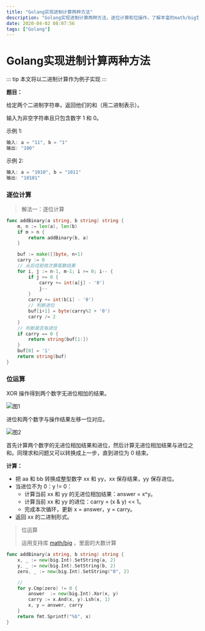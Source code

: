```yaml
---
title: "Golang实现进制计算两种方法"
description: "Golang实现进制计算两种方法，逐位计算和位操作，了解丰富的math/big包"
date: 2020-04-02 08:07:56
tags: ["Golang"]
---
```


# Golang实现进制计算两种方法

::: tip
本文将以二进制计算作为例子实现
:::

**题目：** 

给定两个二进制字符串，返回他们的和（用二进制表示）。

输入为非空字符串且只包含数字 1 和 0。

示例 1:

```go
输入: a = "11", b = "1"
输出: "100"
```

示例 2:

```go
输入: a = "1010", b = "1011"
输出: "10101"
```

### 逐位计算

> 解法一：逐位计算

```go
func addBinary(a string, b string) string {
	m, n := len(a), len(b)
	if m > n {
		return addBinary(b, a)
	}

	buf := make([]byte, n+1)
	carry := 0
    // 从后往前依次算尾数结果
	for i, j := n-1, m-1; i >= 0; i-- {
		if j >= 0 {
			carry += int(a[j] - '0')
			j--
		}
		carry += int(b[i] - '0')
        // 判断进位
		buf[i+1] = byte(carry%2 + '0')
		carry /= 2
	}
    // 判断是否有进位
	if carry == 0 {
		return string(buf[1:])
	}
	buf[0] = '1'
	return string(buf)
}
```

### 位运算

XOR 操作得到两个数字无进位相加的结果。

![](https://pic.yqqy.top/blog/20200402161845.png "图1")

进位和两个数字与操作结果左移一位对应。

![](https://pic.yqqy.top/blog/20200402161907.png "图2")

首先计算两个数字的无进位相加结果和进位，然后计算无进位相加结果与进位之和。同理求和问题又可以转换成上一步，直到进位为 0 结束。

**计算：**

- 把 aa 和 bb 转换成整型数字 xx 和 yy，xx 保存结果，yy 保存进位。
- 当进位不为 0：y != 0：
  - 计算当前 xx 和 yy 的无进位相加结果：answer = x^y。
  - 计算当前 xx 和 yy 的进位：carry = (x & y) << 1。
  - 完成本次循环，更新 x = answer，y = carry。
- 返回 xx 的二进制形式。

> 位运算
>
> 运用支持库 [math/big](https://golang.org/pkg/math/big/) ，里面的大数计算

```go
func addBinary(a string, b string) string {
	x, _ := new(big.Int).SetString(a, 2)
	y, _ := new(big.Int).SetString(b, 2)
	zero, _ := new(big.Int).SetString("0", 2)

    // 
	for y.Cmp(zero) != 0 {
		answer  := new(big.Int).Xor(x, y)
		carry := x.And(x, y).Lsh(x, 1)
		x, y = answer, carry
	}
	return fmt.Sprintf("%b", x)
}
```

